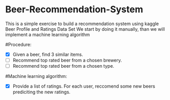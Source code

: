 # Beer-Recommendation-System
This is a simple exercise to build a recommendation system using kaggle Beer Profile and Ratings Data Set
We start by doing it manually, than we will implement a machine learning algorithm

#Procedure: 
- [x] Given a beer, find 3 similar items.
- [ ] Recommend top rated beer from a chosen brewery.
- [ ] Recommend top rated beer from a chosen type.

#Machine learning algorithm:
- [x] Provide a list of ratings. For each user, reccomend some new beers prediciting the new ratings. 
